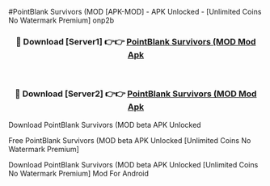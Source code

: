 #PointBlank Survivors (MOD [APK-MOD] - APK Unlocked - [Unlimited Coins No Watermark Premium] onp2b



<div align="center">

<h3>🔴 Download [Server1] 👉👉 <a href="https://momento.my/?title=PointBlank_Survivors_(MOD">PointBlank Survivors (MOD Mod Apk</a></h3><br>

<h3>🔴 Download [Server2] 👉👉 <a href="https://momento.my/?title=PointBlank_Survivors_(MOD">PointBlank Survivors (MOD Mod Apk</a></h3>
</div>



Download PointBlank Survivors (MOD beta APK Unlocked

Free PointBlank Survivors (MOD beta APK Unlocked [Unlimited Coins No Watermark Premium]

Download PointBlank Survivors (MOD beta APK Unlocked [Unlimited Coins No Watermark Premium] Mod For Android
